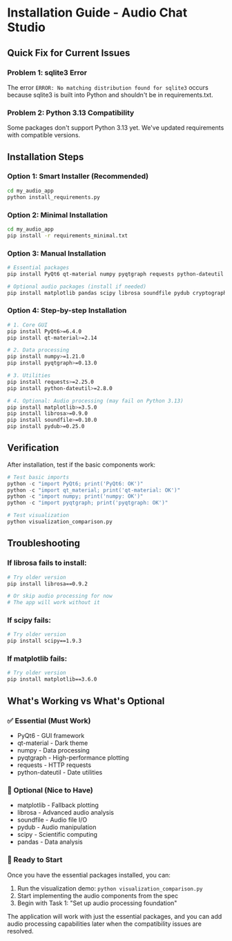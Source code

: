 # Installation Guide - Audio Chat Studio

## Quick Fix for Current Issues

### Problem 1: sqlite3 Error
The error `ERROR: No matching distribution found for sqlite3` occurs because sqlite3 is built into Python and shouldn't be in requirements.txt.

### Problem 2: Python 3.13 Compatibility
Some packages don't support Python 3.13 yet. We've updated requirements with compatible versions.

## Installation Steps

### Option 1: Smart Installer (Recommended)
```bash
cd my_audio_app
python install_requirements.py
```

### Option 2: Minimal Installation
```bash
cd my_audio_app
pip install -r requirements_minimal.txt
```

### Option 3: Manual Installation
```bash
# Essential packages
pip install PyQt6 qt-material numpy pyqtgraph requests python-dateutil

# Optional audio packages (install if needed)
pip install matplotlib pandas scipy librosa soundfile pydub cryptography
```

### Option 4: Step-by-step Installation
```bash
# 1. Core GUI
pip install PyQt6>=6.4.0
pip install qt-material>=2.14

# 2. Data processing
pip install numpy>=1.21.0
pip install pyqtgraph>=0.13.0

# 3. Utilities
pip install requests>=2.25.0
pip install python-dateutil>=2.8.0

# 4. Optional: Audio processing (may fail on Python 3.13)
pip install matplotlib>=3.5.0
pip install librosa>=0.9.0
pip install soundfile>=0.10.0
pip install pydub>=0.25.0
```

## Verification

After installation, test if the basic components work:

```python
# Test basic imports
python -c "import PyQt6; print('PyQt6: OK')"
python -c "import qt_material; print('qt-material: OK')"
python -c "import numpy; print('numpy: OK')"
python -c "import pyqtgraph; print('pyqtgraph: OK')"

# Test visualization
python visualization_comparison.py
```

## Troubleshooting

### If librosa fails to install:
```bash
# Try older version
pip install librosa==0.9.2

# Or skip audio processing for now
# The app will work without it
```

### If scipy fails:
```bash
# Try older version
pip install scipy==1.9.3
```

### If matplotlib fails:
```bash
# Try older version
pip install matplotlib==3.6.0
```

## What's Working vs What's Optional

### ✅ Essential (Must Work)
- PyQt6 - GUI framework
- qt-material - Dark theme
- numpy - Data processing
- pyqtgraph - High-performance plotting
- requests - HTTP requests
- python-dateutil - Date utilities

### 🔶 Optional (Nice to Have)
- matplotlib - Fallback plotting
- librosa - Advanced audio analysis
- soundfile - Audio file I/O
- pydub - Audio manipulation
- scipy - Scientific computing
- pandas - Data analysis

### 🚀 Ready to Start
Once you have the essential packages installed, you can:

1. Run the visualization demo: `python visualization_comparison.py`
2. Start implementing the audio components from the spec
3. Begin with Task 1: "Set up audio processing foundation"

The application will work with just the essential packages, and you can add audio processing capabilities later when the compatibility issues are resolved.
